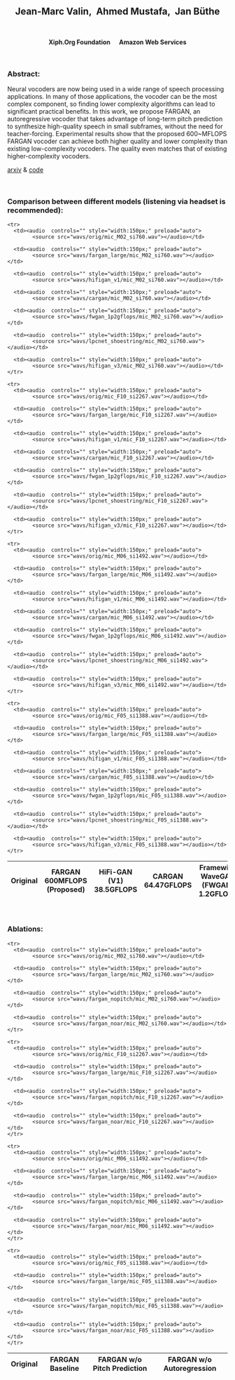## <center>Jean-Marc Valin,&nbsp; Ahmed Mustafa,&nbsp; Jan Büthe</center>

<br>

<center><p><b>Xiph.Org Foundation &nbsp;&nbsp;&nbsp;&nbsp;   Amazon Web Services</b></p></center> 

<br>

### Abstract:
<p>Neural vocoders are now being used in a wide range of speech processing applications. In many of those applications, the vocoder can be the most complex component, so finding lower complexity algorithms can lead to significant practical benefits. In this work, we propose FARGAN, an autoregressive vocoder that takes advantage of long-term pitch prediction to synthesize high-quality speech in small subframes, without the need for teacher-forcing. Experimental results show that the proposed 600~MFLOPS FARGAN vocoder can achieve both higher quality and lower complexity than existing low-complexity vocoders. The quality even matches that of existing higher-complexity vocoders.</p>


<p><a href="https://2023.ieeeicassp.org/"> arxiv</a> & <a href="https://gitlab.xiph.org/xiph/opus/-/tree/main/dnn/torch/fargan?ref_type=heads">code</a></p>

<br> 


### Comparison between different models (listening via headset is recommended):

<table align="center"  style="text-align: center;">
  <thead>
    <tr>
      <th style="text-align: center;">Original</th>
      <th style="text-align: center;">FARGAN 600MFLOPS (Proposed)</th>
      <th style="text-align: center;">HiFi-GAN (V1) 38.5GFLOPS</th>
      <th style="text-align: center;">CARGAN 64.47GFLOPS</th>
      <th style="text-align: center;">Framewise WaveGAN (FWGAN) 1.2GFLOPS</th>
      <th style="text-align: center;">LPCNet 2.8GFLOPS</th>
      <th style="text-align: center;">HiFi-GAN (V3) 2.8GFLOPS</th>
    </tr>
  </thead>
  <tbody>

    <tr>
      <td><audio  controls="" style="width:150px;" preload="auto">
            <source src="wavs/orig/mic_M02_si760.wav"></audio></td>

      <td><audio  controls="" style="width:150px;" preload="auto">
            <source src="wavs/fargan_large/mic_M02_si760.wav"></audio></td>

      <td><audio  controls="" style="width:150px;" preload="auto">
            <source src="wavs/hifigan_v1/mic_M02_si760.wav"></audio></td>

      <td><audio  controls="" style="width:150px;" preload="auto">
            <source src="wavs/cargan/mic_M02_si760.wav"></audio></td>

      <td><audio  controls="" style="width:150px;" preload="auto">
            <source src="wavs/fwgan_1p2gflops/mic_M02_si760.wav"></audio></td>

      <td><audio  controls="" style="width:150px;" preload="auto">
            <source src="wavs/lpcnet_shoestring/mic_M02_si760.wav"></audio></td>

      <td><audio  controls="" style="width:150px;" preload="auto">
            <source src="wavs/hifigan_v3/mic_M02_si760.wav"></audio></td>
    </tr>

    <tr>
      <td><audio  controls="" style="width:150px;" preload="auto">
            <source src="wavs/orig/mic_F10_si2267.wav"></audio></td>

      <td><audio  controls="" style="width:150px;" preload="auto">
            <source src="wavs/fargan_large/mic_F10_si2267.wav"></audio></td>

      <td><audio  controls="" style="width:150px;" preload="auto">
            <source src="wavs/hifigan_v1/mic_F10_si2267.wav"></audio></td>

      <td><audio  controls="" style="width:150px;" preload="auto">
            <source src="wavs/cargan/mic_F10_si2267.wav"></audio></td>

      <td><audio  controls="" style="width:150px;" preload="auto">
            <source src="wavs/fwgan_1p2gflops/mic_F10_si2267.wav"></audio></td>

      <td><audio  controls="" style="width:150px;" preload="auto">
            <source src="wavs/lpcnet_shoestring/mic_F10_si2267.wav"></audio></td>

      <td><audio  controls="" style="width:150px;" preload="auto">
            <source src="wavs/hifigan_v3/mic_F10_si2267.wav"></audio></td>
    </tr>

    <tr>
      <td><audio  controls="" style="width:150px;" preload="auto">
            <source src="wavs/orig/mic_M06_si1492.wav"></audio></td>

      <td><audio  controls="" style="width:150px;" preload="auto">
            <source src="wavs/fargan_large/mic_M06_si1492.wav"></audio></td>

      <td><audio  controls="" style="width:150px;" preload="auto">
            <source src="wavs/hifigan_v1/mic_M06_si1492.wav"></audio></td>

      <td><audio  controls="" style="width:150px;" preload="auto">
            <source src="wavs/cargan/mic_M06_si1492.wav"></audio></td>

      <td><audio  controls="" style="width:150px;" preload="auto">
            <source src="wavs/fwgan_1p2gflops/mic_M06_si1492.wav"></audio></td>

      <td><audio  controls="" style="width:150px;" preload="auto">
            <source src="wavs/lpcnet_shoestring/mic_M06_si1492.wav"></audio></td>

      <td><audio  controls="" style="width:150px;" preload="auto">
            <source src="wavs/hifigan_v3/mic_M06_si1492.wav"></audio></td>
    </tr>

    <tr>
      <td><audio  controls="" style="width:150px;" preload="auto">
            <source src="wavs/orig/mic_F05_si1388.wav"></audio></td>

      <td><audio  controls="" style="width:150px;" preload="auto">
            <source src="wavs/fargan_large/mic_F05_si1388.wav"></audio></td>

      <td><audio  controls="" style="width:150px;" preload="auto">
            <source src="wavs/hifigan_v1/mic_F05_si1388.wav"></audio></td>

      <td><audio  controls="" style="width:150px;" preload="auto">
            <source src="wavs/cargan/mic_F05_si1388.wav"></audio></td>

      <td><audio  controls="" style="width:150px;" preload="auto">
            <source src="wavs/fwgan_1p2gflops/mic_F05_si1388.wav"></audio></td>

      <td><audio  controls="" style="width:150px;" preload="auto">
            <source src="wavs/lpcnet_shoestring/mic_F05_si1388.wav"></audio></td>

      <td><audio  controls="" style="width:150px;" preload="auto">
            <source src="wavs/hifigan_v3/mic_F05_si1388.wav"></audio></td>
    </tr>
    
  </tbody>
</table>

<br>

### Ablations:

<table align="center"  style="text-align: center;">
  <thead>
    <tr>
      <th style="text-align: center;">Original</th>
      <th style="text-align: center;">FARGAN Baseline</th>
      <th style="text-align: center;">FARGAN w/o Pitch Prediction</th>
      <th style="text-align: center;">FARGAN w/o Autoregression</th>
    </tr>
  </thead>
  <tbody>

    <tr>
      <td><audio  controls="" style="width:150px;" preload="auto">
            <source src="wavs/orig/mic_M02_si760.wav"></audio></td>

      <td><audio  controls="" style="width:150px;" preload="auto">
            <source src="wavs/fargan_large/mic_M02_si760.wav"></audio></td>

      <td><audio  controls="" style="width:150px;" preload="auto">
            <source src="wavs/fargan_nopitch/mic_M02_si760.wav"></audio></td>

      <td><audio  controls="" style="width:150px;" preload="auto">
            <source src="wavs/fargan_noar/mic_M02_si760.wav"></audio></td>
    </tr>

    <tr>
      <td><audio  controls="" style="width:150px;" preload="auto">
            <source src="wavs/orig/mic_F10_si2267.wav"></audio></td>

      <td><audio  controls="" style="width:150px;" preload="auto">
            <source src="wavs/fargan_large/mic_F10_si2267.wav"></audio></td>

      <td><audio  controls="" style="width:150px;" preload="auto">
            <source src="wavs/fargan_nopitch/mic_F10_si2267.wav"></audio></td>

      <td><audio  controls="" style="width:150px;" preload="auto">
            <source src="wavs/fargan_noar/mic_F10_si2267.wav"></audio></td>
    </tr>
      
    <tr>
      <td><audio  controls="" style="width:150px;" preload="auto">
            <source src="wavs/orig/mic_M06_si1492.wav"></audio></td>

      <td><audio  controls="" style="width:150px;" preload="auto">
            <source src="wavs/fargan_large/mic_M06_si1492.wav"></audio></td>

      <td><audio  controls="" style="width:150px;" preload="auto">
            <source src="wavs/fargan_nopitch/mic_M06_si1492.wav"></audio></td>

      <td><audio  controls="" style="width:150px;" preload="auto">
            <source src="wavs/fargan_noar/mic_M06_si1492.wav"></audio></td>
    </tr>

    <tr>
      <td><audio  controls="" style="width:150px;" preload="auto">
            <source src="wavs/orig/mic_F05_si1388.wav"></audio></td>

      <td><audio  controls="" style="width:150px;" preload="auto">
            <source src="wavs/fargan_large/mic_F05_si1388.wav"></audio></td>

      <td><audio  controls="" style="width:150px;" preload="auto">
            <source src="wavs/fargan_nopitch/mic_F05_si1388.wav"></audio></td>

      <td><audio  controls="" style="width:150px;" preload="auto">
            <source src="wavs/fargan_noar/mic_F05_si1388.wav"></audio></td>
    </tr>
  </tbody>
</table>
